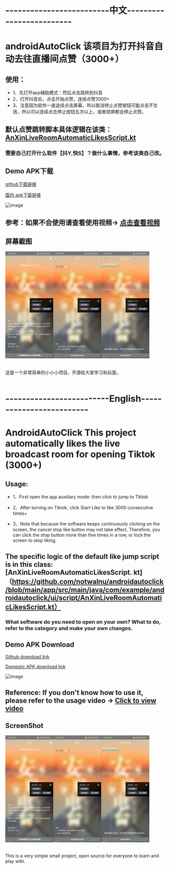 # -------------------------中文-------------------------
# androidAutoClick 该项目为打开抖音自动去往直播间点赞（3000+）
## 使用：
* 1、先打开app辅助模式：然后点击跳转到抖音
* 2、打开抖音后，点击开始点赞，连续点赞3000+
* 3、注意因为软件一直连续点击屏幕，所以取消停止点赞按钮可能点击不生效，所以可以连续点击停止按钮五次以上，或者锁屏都会停止点赞。

## 默认点赞跳转脚本具体逻辑在该类：[AnXinLiveRoomAutomaticLikesScript.kt](https://github.com/notwalnu/androidautoclick/blob/main/app/src/main/java/com/example/androidautoclick/ui/script/AnXinLiveRoomAutomaticLikesScript.kt)

### 需要自己打开什么软件【抖Y,快S】？做什么事情，参考该类自己改。

## Demo APK下载

[github下载链接](https://github.com/notwalnu/androidautoclick/blob/main/demo/app-debug.apk)

[国内 apk下载链接](https://tt.appc02.com/zxvlew)

![image](https://github.com/notwalnu/androidautoclick/assets/19951960/4db8f03b-4018-4201-8af5-3de6fcd0c5bc)

## 参考：如果不会使用请查看使用视频-> [点击查看视频](https://foreo-app.oss-cn-beijing.aliyuncs.com/demo.mp4)

## 屏幕截图
<img src="demo/demo1.jpg" width="30%"/><img src="demo/demo2.jpg" width="30%"/><img src="demo/demo3.jpg" width="30%"/>
<br></br>

这是一个非常简单的小小小项目，开源给大家学习和玩耍。
<br></br>


# -------------------------English-------------------------

# AndroidAutoClick This project automatically likes the live broadcast room for opening Tiktok (3000+)

## Usage:

* 1、First open the app auxiliary mode: then click to jump to Tiktok

* 2、After turning on Tiktok, click Start Like to like 3000 consecutive times+

* 3、Note that because the software keeps continuously clicking on the screen, the cancel stop like button may not take effect. Therefore, you can click the stop button more than five times in a row, or lock the screen to stop liking.



## The specific logic of the default like jump script is in this class: [AnXinLiveRoomAutomaticLikesScript. kt]（https://github.com/notwalnu/androidautoclick/blob/main/app/src/main/java/com/example/androidautoclick/ui/script/AnXinLiveRoomAutomaticLikesScript.kt）



### What software do you need to open on your own? What to do, refer to the category and make your own changes.



## Demo APK Download



[Github download link](https://github.com/notwalnu/androidautoclick/blob/main/demo/app-debug.apk)



[Domestic APK download link](https://tt.appc02.com/zxvlew)



![image](https://github.com/notwalnu/androidautoclick/assets/19951960/4db8f03b-4018-4201-8af5-3de6fcd0c5bc)

## Reference: If you don't know how to use it, please refer to the usage video -> [Click to view video](https://foreo-app.oss-cn-beijing.aliyuncs.com/demo.mp4)

## ScreenShot
<img src="demo/demo1.jpg" width="30%"/><img src="demo/demo2.jpg" width="30%"/><img src="demo/demo3.jpg" width="30%"/>
<br></br>


This is a very simple small project, open source for everyone to learn and play with.
